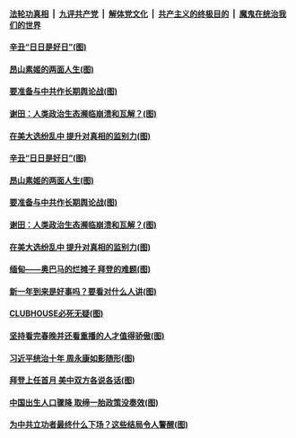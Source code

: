 

####  [法轮功真相](../../../../basic/blob/master/README.md?t=02141001) &nbsp;|&nbsp; [九评共产党](../../../../9ping.md/blob/master/README.md?t=02141001) &nbsp;|&nbsp; [解体党文化](../../../../jtdwh.md/blob/master/README.md?t=02141001)  &nbsp;|&nbsp; [共产主义的终极目的](../../../../gczydzjmd.md/blob/master/README.md?t=02141001) &nbsp;|&nbsp; [魔鬼在统治我们的世界](../../../../mgztzwmdsj.md/blob/master/README.md?t=02141001) 


#### [辛丑“日日是好日”(图)](../pages/p4/962389.md?t=02141001) 

#### [昂山素姬的两面人生(图)](../pages/p4/962436.md?t=02141001) 

#### [要准备与中共作长期舆论战(图)](../pages/p4/962387.md?t=02141001) 

#### [谢田：人类政治生态濒临崩溃和瓦解？(图)](../pages/p4/962395.md?t=02141001) 

#### [在美大选纷乱中 提升对真相的监别力(图)](../pages/p4/962406.md?t=02141001) 


#### [辛丑“日日是好日”(图)](../pages/p4/962389.md?t=02141001) 

#### [昂山素姬的两面人生(图)](../pages/p4/962436.md?t=02141001) 

#### [要准备与中共作长期舆论战(图)](../pages/p4/962387.md?t=02141001) 

#### [谢田：人类政治生态濒临崩溃和瓦解？(图)](../pages/p4/962395.md?t=02141001) 

#### [在美大选纷乱中 提升对真相的监别力(图)](../pages/p4/962406.md?t=02141001) 

#### [缅甸——奥巴马的烂摊子 拜登的难题(图)](../pages/p4/962153.md?t=02141001) 




#### [新一年到来是好事吗？要看对什么人讲(图)](../pages/p4/962384.md?t=02141001) 


#### [CLUBHOUSE必死无疑(图)](../pages/p4/962343.md?t=02141001) 

#### [坚持看完春晚并还看重播的人才值得骄傲(图)](../pages/p4/962341.md?t=02141001) 

#### [习近平统治十年 周永康如影随形(图)](../pages/p4/962342.md?t=02141001) 

#### [拜登上任首月 美中双方各说各话(图)](../pages/p4/962339.md?t=02141001) 

#### [中国出生人口骤降 取缔一胎政策没奏效(图)](../pages/p4/962337.md?t=02141001) 



#### [为中共立功者最终什么下场？这些结局令人警醒(图)](../pages/p4/962277.md?t=02141001) 

